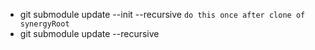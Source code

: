 - git submodule update --init --recursive `do this once after clone of synergyRoot`
- git submodule update --recursive    
